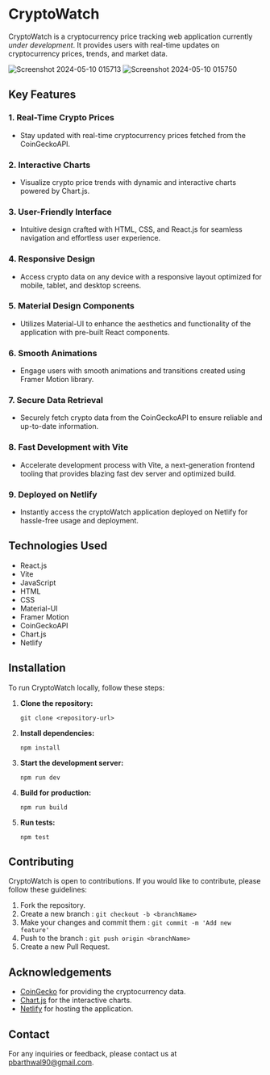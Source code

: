 
# CryptoWatch

CryptoWatch is a cryptocurrency price tracking web application currently *under development*. It provides users with real-time updates on cryptocurrency prices, trends, and market data.

![Screenshot 2024-05-10 015713](https://github.com/PranavBarthwal/CryptoWatch/assets/110532770/70316ecb-1220-403e-b15d-4c0bea2b7646)
![Screenshot 2024-05-10 015750](https://github.com/PranavBarthwal/CryptoWatch/assets/110532770/7dc1da99-7d91-40b1-bcd9-970a70c56426)


## Key Features

### 1. Real-Time Crypto Prices
- Stay updated with real-time cryptocurrency prices fetched from the CoinGeckoAPI.
  
### 2. Interactive Charts
- Visualize crypto price trends with dynamic and interactive charts powered by Chart.js.
  
### 3. User-Friendly Interface
- Intuitive design crafted with HTML, CSS, and React.js for seamless navigation and effortless user experience.
  
### 4. Responsive Design
- Access crypto data on any device with a responsive layout optimized for mobile, tablet, and desktop screens.
  
### 5. Material Design Components
- Utilizes Material-UI to enhance the aesthetics and functionality of the application with pre-built React components.
  
### 6. Smooth Animations
- Engage users with smooth animations and transitions created using Framer Motion library.
  
### 7. Secure Data Retrieval
- Securely fetch crypto data from the CoinGeckoAPI to ensure reliable and up-to-date information.
  
### 8. Fast Development with Vite
- Accelerate development process with Vite, a next-generation frontend tooling that provides blazing fast dev server and optimized build.
  
### 9. Deployed on Netlify
- Instantly access the cryptoWatch application deployed on Netlify for hassle-free usage and deployment.

## Technologies Used

- React.js
- Vite
- JavaScript
- HTML
- CSS
- Material-UI
- Framer Motion
- CoinGeckoAPI
- Chart.js
- Netlify

<!-- ## Usage

To use CryptoWatch, simply visit the deployed website [here](link_to_deployed_website) (currently Under Development). -->

## Installation

To run CryptoWatch locally, follow these steps:


1. **Clone the repository:**
   ```
   git clone <repository-url>
   ```

2. **Install dependencies:**
   ```
   npm install
   ```

3. **Start the development server:**
   ```
   npm run dev
   ```

4. **Build for production:**
   ```
   npm run build
   ```

5. **Run tests:**
   ```
   npm test
   ```


## Contributing

CryptoWatch is open to contributions. If you would like to contribute, please follow these guidelines:

1. Fork the repository.
2. Create a new branch : `git checkout -b <branchName>`
3. Make your changes and commit them : `git commit -m 'Add new feature'`
4. Push to the branch : `git push origin <branchName>`
5. Create a new Pull Request.


## Acknowledgements

- [CoinGecko](https://www.coingecko.com/) for providing the cryptocurrency data.
- [Chart.js](https://www.chartjs.org/) for the interactive charts.
- [Netlify](https://www.netlify.com/) for hosting the application.

## Contact

For any inquiries or feedback, please contact us at pbarthwal90@gmail.com.

